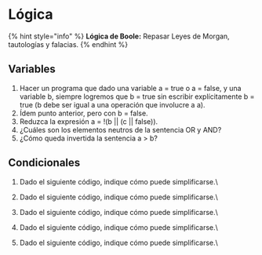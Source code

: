 # Lógica

{% hint style="info" %}
**Lógica de Boole:** Repasar Leyes de Morgan, tautologías y falacias.
{% endhint %}

## Variables

1. Hacer un programa que dado una variable a = true o a = false, y una variable b, siempre logremos que b = true sin escribir explícitamente b = true (b debe ser igual a una operación que involucre a a).
2. Ídem punto anterior, pero con b = false.
3. Reduzca la expresión a = !(b || (c || false)).
4. ¿Cuáles son los elementos neutros de la sentencia OR y AND?
5. ¿Cómo queda invertida la sentencia a > b?

## Condicionales

1. Dado el siguiente código, indique cómo puede simplificarse.\

2. Dado el siguiente código, indique cómo puede simplificarse.\

3. Dado el siguiente código, indique cómo puede simplificarse.\

4. Dado el siguiente código, indique cómo puede simplificarse.\

5. Dado el siguiente código, indique cómo puede simplificarse.\
